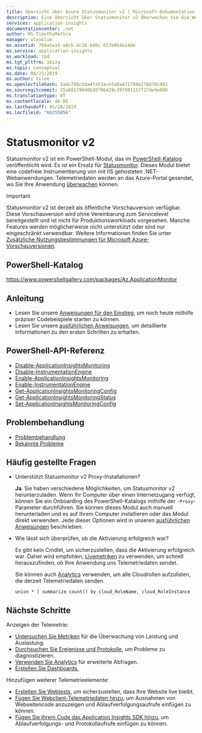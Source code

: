 ```yaml
---
title: Übersicht über Azure Statusmonitor v2 | Microsoft-Dokumentation
description: Eine Übersicht über Statusmonitor v2 Überwachen Sie die Websiteleistung ohne erneute Bereitstellung der Website. Funktioniert mit ASP.NET-Web-Apps, die lokal, auf virtuellen Computern oder in Azure gehostet werden.
services: application-insights
documentationcenter: .net
author: MS-TimothyMothra
manager: alexklim
ms.assetid: 769a5ea4-a8c6-4c18-b46c-657e864e24de
ms.service: application-insights
ms.workload: tbd
ms.tgt_pltfrm: ibiza
ms.topic: conceptual
ms.date: 04/23/2019
ms.author: tilee
ms.openlocfilehash: 2adc706c5da4fa53ace2a8a471789e276878c491
ms.sourcegitcommit: 25a60179840b30706429c397991157f27de9e886
ms.translationtype: HT
ms.contentlocale: de-DE
ms.lasthandoff: 05/28/2019
ms.locfileid: "66255856"
---
```

# <a name="status-monitor-v2"></a>Statusmonitor v2

Statusmonitor v2 ist ein PowerShell-Modul, das im [PowerShell-Katalog](https://www.powershellgallery.com/packages/Az.ApplicationMonitor) veröffentlicht wird. Es ist ein Ersatz für [Statusmonitor](https://docs.microsoft.com/azure/azure-monitor/app/monitor-performance-live-website-now). Dieses Modul bietet eine codefreie Instrumentierung von mit IIS gehosteten .NET-Webanwendungen.
Telemetriedaten werden an das Azure-Portal gesendet, wo Sie Ihre Anwendung [überwachen](https://docs.microsoft.com/azure/azure-monitor/app/app-insights-overview) können.

> [!IMPORTANT]
> Statusmonitor v2 ist derzeit als öffentliche Vorschauversion verfügbar.
> Diese Vorschauversion wird ohne Vereinbarung zum Servicelevel bereitgestellt und ist nicht für Produktionsworkloads vorgesehen. Manche Features werden möglicherweise nicht unterstützt oder sind nur eingeschränkt verwendbar.
> Weitere Informationen finden Sie unter [Zusätzliche Nutzungsbestimmungen für Microsoft Azure-Vorschauversionen](https://azure.microsoft.com/support/legal/preview-supplemental-terms/).

## <a name="powershell-gallery"></a>PowerShell-Katalog

https://www.powershellgallery.com/packages/Az.ApplicationMonitor


## <a name="instructions"></a>Anleitung
- Lesen Sie unsere [Anweisungen für den Einstieg](status-monitor-v2-get-started.md), um noch heute mithilfe präziser Codebeispiele starten zu können.
- Lesen Sie unsere [ausführlichen Anweisungen](status-monitor-v2-detailed-instructions.md), um detaillierte Informationen zu den ersten Schritten zu erhalten.

## <a name="powershell-api-reference"></a>PowerShell-API-Referenz
- [Disable-ApplicationInsightsMonitoring](status-monitor-v2-api-disable-monitoring.md)
- [Disable-InstrumentationEngine](status-monitor-v2-api-disable-instrumentation-engine.md)
- [Enable-ApplicationInsightsMonitoring](status-monitor-v2-api-enable-monitoring.md)
- [Enable-InstrumentationEngine](status-monitor-v2-api-enable-instrumentation-engine.md)
- [Get-ApplicationInsightsMonitoringConfig](status-monitor-v2-api-get-config.md)
- [Get-ApplicationInsightsMonitoringStatus](status-monitor-v2-api-get-status.md)
- [Set-ApplicationInsightsMonitoringConfig](status-monitor-v2-api-set-config.md)

## <a name="troubleshooting"></a>Problembehandlung
- [Problembehandlung](status-monitor-v2-troubleshoot.md)
- [Bekannte Probleme](status-monitor-v2-troubleshoot.md#known-issues)


## <a name="faq"></a>Häufig gestellte Fragen

- Unterstützt Statusmonitor v2 Proxy-Installationen?

  **Ja**. Sie haben verschiedene Möglichkeiten, um Statusmonitor v2 herunterzuladen. Wenn Ihr Computer über einen Internetzugang verfügt, können Sie ein Onboarding des PowerShell-Katalogs mithilfe der `-Proxy`-Parameter durchführen. Sie können dieses Modul auch manuell herunterladen und es auf Ihrem Computer installieren oder das Modul direkt verwenden. Jede dieser Optionen wird in unseren [ausführlichen Anweisungen](status-monitor-v2-detailed-instructions.md) beschrieben.
  
- Wie lässt sich überprüfen, ob die Aktivierung erfolgreich war?

   Es gibt kein Cmdlet, um sicherzustellen, dass die Aktivierung erfolgreich war. Daher wird empfohlen, [Livemetriken](https://docs.microsoft.com/azure/azure-monitor/app/live-stream) zu verwenden, um schnell herauszufinden, ob Ihre Anwendung uns Telemetriedaten sendet.

   Sie können auch [Analytics](../log-query/get-started-portal.md) verwenden, um alle Cloudrollen aufzulisten, die derzeit Telemetriedaten senden.
   ```Kusto
   union * | summarize count() by cloud_RoleName, cloud_RoleInstance
   ```

## <a name="next-steps"></a>Nächste Schritte

Anzeigen der Telemetrie:

* [Untersuchen Sie Metriken](../../azure-monitor/app/metrics-explorer.md) für die Überwachung von Leistung und Auslastung.
* [Durchsuchen Sie Ereignisse und Protokolle](../../azure-monitor/app/diagnostic-search.md), um Probleme zu diagnostizieren.
* [Verwenden Sie Analytics](../../azure-monitor/app/analytics.md) für erweiterte Abfragen.
* [Erstellen Sie Dashboards.](../../azure-monitor/app/overview-dashboard.md)

Hinzufügen weiterer Telemetrieelemente:

* [Erstellen Sie Webtests](monitor-web-app-availability.md), um sicherzustellen, dass Ihre Website live bleibt.
* [Fügen Sie Webclient-Telemetriedaten hinzu](../../azure-monitor/app/javascript.md), um Ausnahmen von Webseitencode anzuzeigen und Ablaufverfolgungsaufrufe einfügen zu können.
* [Fügen Sie Ihrem Code das Application Insights SDK hinzu](../../azure-monitor/app/asp-net.md), um Ablaufverfolgungs- und Protokollaufrufe einfügen zu können.


